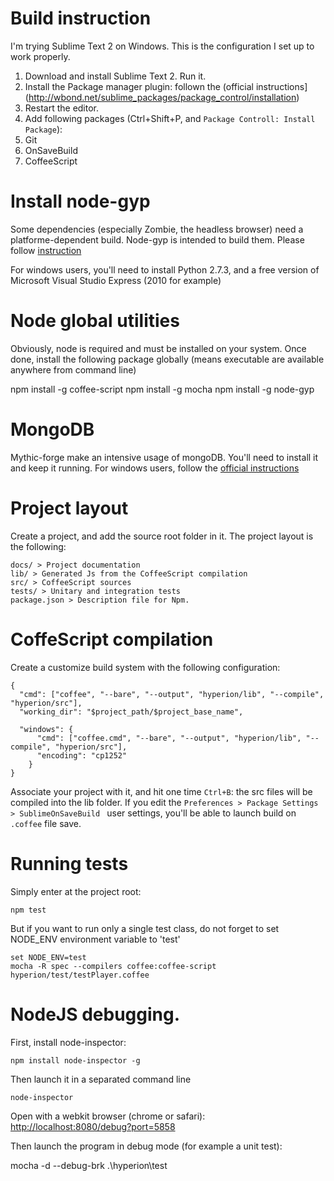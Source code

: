 # Build instruction

I'm trying Sublime Text 2 on Windows.
This is the configuration I set up to work properly.

1. Download and install Sublime Text 2. Run it.
2. Install the Package manager plugin: follown the (official instructions](http://wbond.net/sublime_packages/package_control/installation)
3. Restart the editor.
4. Add following packages (Ctrl+Shift+P, and `Package Controll: Install Package`):
  1. Git
  2. OnSaveBuild
  3. CoffeeScript

# Install node-gyp

Some dependencies (especially Zombie, the headless browser) need a platforme-dependent build.
Node-gyp is intended to build them.
Please follow [instruction](https://github.com/TooTallNate/node-gyp)

For windows users, you'll need to install Python 2.7.3, and a free version of Microsoft Visual Studio Express (2010 for example)

# Node global utilities

Obviously, node is required and must be installed on your system.
Once done, install the following package globally (means executable are available anywhere from command line)

  npm install -g coffee-script
  npm install -g mocha
  npm install -g node-gyp

# MongoDB

Mythic-forge make an intensive usage of mongoDB. You'll need to install it and keep it running.
For windows users, follow the [official instructions](http://www.mongodb.org/display/DOCS/Windows+Service)

# Project layout

Create a project, and add the source root folder in it.
The project layout is the following:

    docs/ > Project documentation 
    lib/ > Generated Js from the CoffeeScript compilation
    src/ > CoffeeScript sources
    tests/ > Unitary and integration tests
    package.json > Description file for Npm.

# CoffeScript compilation

Create a customize build system with the following configuration:

    {
      "cmd": ["coffee", "--bare", "--output", "hyperion/lib", "--compile", "hyperion/src"],
      "working_dir": "$project_path/$project_base_name",
      
      "windows": {
          "cmd": ["coffee.cmd", "--bare", "--output", "hyperion/lib", "--compile", "hyperion/src"],
          "encoding": "cp1252"
        }
    }

Associate your project with it, and hit one time `Ctrl+B`: the src files will be compiled into the lib folder.
If you edit the `Preferences > Package Settings > SublimeOnSaveBuild ` user settings, you'll be able to launch build on 
`.coffee` file save.

# Running tests

Simply enter at the project root:
  
    npm test

But if you want to run only a single test class, do not forget to set NODE_ENV environment variable to 'test'

    set NODE_ENV=test
    mocha -R spec --compilers coffee:coffee-script hyperion/test/testPlayer.coffee

# NodeJS debugging.

First, install node-inspector:

    npm install node-inspector -g

Then launch it in a separated command line

    node-inspector

Open with a webkit browser (chrome or safari): [http://localhost:8080/debug?port=5858](http://localhost:8080/debug?port=5858)

Then launch the program in debug mode (for example a unit test):

  mocha -d --debug-brk .\hyperion\test
